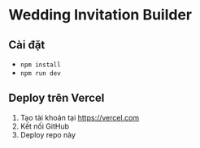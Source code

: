 # Wedding Invitation Builder

## Cài đặt
- `npm install`
- `npm run dev`

## Deploy trên Vercel
1. Tạo tài khoản tại https://vercel.com
2. Kết nối GitHub
3. Deploy repo này
